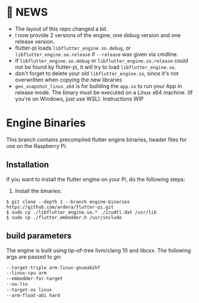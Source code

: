 # 📰 NEWS
- The layout of this repo changed a bit.
- I now provide 2 versions of the engine, one debug version and one release version.
- flutter-pi loads `libflutter_engine.so.debug`, or `libflutter_engine.so.release` if `--release` was given via cmdline.
- if `libflutter_engine.so.debug` or `libflutter_engine.so.release` could not be found by flutter-pi, it will try to load `libflutter_engine.so`.
- don't forget to delete your old `libflutter_engine.so`, since it's not overwritten when copying the new libraries
- `gen_snapshot_linux_x64` is for building the `app.so` to run your App in release mode. The binary must be executed on a Linux x64 machine. (If you're on Windows, just use WSL). Instructions WIP

# Engine Binaries
This branch contains precompiled flutter engine binaries, header files for use on the Raspberry Pi.

## Installation
If you want to install the flutter engine on your Pi, do the following steps:

1. Install the binaries:
```
$ git clone --depth 1 --branch engine-binaries https://github.com/ardera/flutter-pi.git
$ sudo cp ./libflutter_engine.so.* ./icudtl.dat /usr/lib
$ sudo cp ./flutter_embedder.h /usr/include
```

## build parameters
The engine is built using tip-of-tree llvm/clang 10 and libcxx. The following args are passed to _gn_:
```bash
--target-triple arm-linux-gnueabihf
--linux-cpu arm
--embedder-for-target
--no-lto
--target-os linux
--arm-float-abi hard
```
